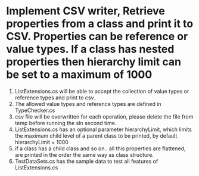 # Implement CSV writer, Retrieve properties from a class and print it to CSV. Properties can be reference or value types. If a class has nested properties then hierarchy limit can be set to a maximum of 1000

1) ListExtensions.cs will be able to accept the collection of value types or reference types and print to csv.
2) The allowed value types and reference types are defined in TypeChecker.cs
3) csv file will be overwritten for each operation, please delete the file from temp before running the sln second time.
4) ListExtensions.cs has an optional parameter hierarchyLimit, which limits the maximum child level of a parent class to be printed, by default  hierarchyLimit  = 1000
5) if a class has a child class and so on.. all this properties are flattened, are printed in the order the same way as class structure.
6) TestDataSets.cs has the sample data to test all features of   ListExtensions.cs



